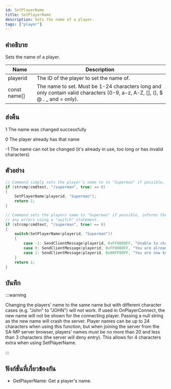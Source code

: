 ```yaml
---
id: SetPlayerName
title: SetPlayerName
description: Sets the name of a player.
tags: ["player"]
---
```


## คำอธิบาย

Sets the name of a player.

| Name         | Description                                                                                                                    |
| ------------ | ------------------------------------------------------------------------------------------------------------------------------ |
| playerid     | The ID of the player to set the name of.                                                                                       |
| const name[] | The name to set. Must be 1-24 characters long and only contain valid characters (0-9, a-z, A-Z, [], (), \$ @ . \_ and = only). |

## ส่งคืน

1 The name was changed successfully

0 The player already has that name

-1 The name can not be changed (it's already in use, too long or has invalid characters)

## ตัวอย่าง

```c
// Command simply sets the player's name to to "Superman" if possible, with no error checking or messages.
if (strcmp(cmdtext, "/superman", true) == 0)
{
    SetPlayerName(playerid, "Superman");
    return 1;
}

// Command sets the players name to "Superman" if possible, informs the player of
// any errors using a "switch" statement.
if (strcmp(cmdtext, "/superman", true) == 0)
{
    switch(SetPlayerName(playerid, "Superman"))
    {
        case -1: SendClientMessage(playerid, 0xFF0000FF, "Unable to change your name, someone else is known as 'Superman' already.");
        case 0: SendClientMessage(playerid, 0xFF0000FF, "You are already known as 'Superman'");
        case 1: SendClientMessage(playerid, 0x00FF00FF, "You are now known as 'Superman'");
    }
    return 1;
}
```

## บันทึก

:::warning

Changing the players' name to the same name but with different character cases (e.g. "John" to "JOHN") will not work.
If used in OnPlayerConnect, the new name will not be shown for the connecting player.
Passing a null string as the new name will crash the server.
Player names can be up to 24 characters when using this function, but when joining the server from the SA-MP server browser, players' names must be no more than 20 and less than 3 characters (the server will deny entry). This allows for 4 characters extra when using SetPlayerName.

:::

## ฟังก์ชั่นที่เกี่ยวข้องกัน

- GetPlayerName: Get a player's name.

